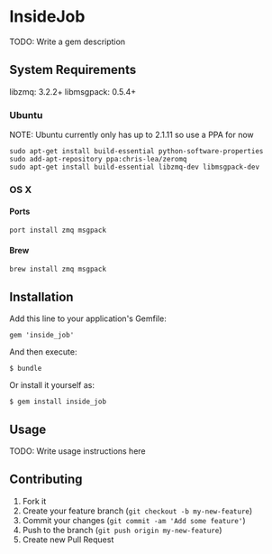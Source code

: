 # InsideJob

TODO: Write a gem description

## System Requirements

libzmq: 3.2.2+
libmsgpack: 0.5.4+

### Ubuntu

NOTE: Ubuntu currently only has up to 2.1.11 so use a PPA for now

    sudo apt-get install build-essential python-software-properties
    sudo add-apt-repository ppa:chris-lea/zeromq
    sudo apt-get install build-essential libzmq-dev libmsgpack-dev

### OS X

#### Ports

    port install zmq msgpack

#### Brew

    brew install zmq msgpack

## Installation

Add this line to your application's Gemfile:

    gem 'inside_job'

And then execute:

    $ bundle

Or install it yourself as:

    $ gem install inside_job

## Usage

TODO: Write usage instructions here

## Contributing

1. Fork it
2. Create your feature branch (`git checkout -b my-new-feature`)
3. Commit your changes (`git commit -am 'Add some feature'`)
4. Push to the branch (`git push origin my-new-feature`)
5. Create new Pull Request

